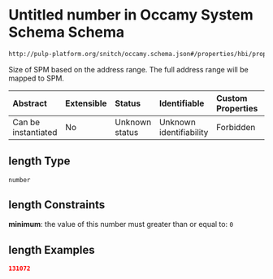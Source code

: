 # Untitled number in Occamy System Schema Schema

```txt
http://pulp-platform.org/snitch/occamy.schema.json#/properties/hbi/properties/length
```

Size of SPM based on the address range. The full address range will be mapped to SPM.

| Abstract            | Extensible | Status         | Identifiable            | Custom Properties | Additional Properties | Access Restrictions | Defined In                                                       |
| :------------------ | :--------- | :------------- | :---------------------- | :---------------- | :-------------------- | :------------------ | :--------------------------------------------------------------- |
| Can be instantiated | No         | Unknown status | Unknown identifiability | Forbidden         | Allowed               | none                | [occamy.schema.json*](occamy.schema.json "open original schema") |

## length Type

`number`

## length Constraints

**minimum**: the value of this number must greater than or equal to: `0`

## length Examples

```json
131072
```
